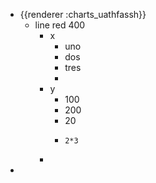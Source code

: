 - {{renderer :charts_uathfassh}}
	- line red 400
		- x
			- uno
			- dos
			- tres
			-
		- y
			- 100
			- 200
			- 20
			- ```calc
			  2*3
			  ```
		-
-